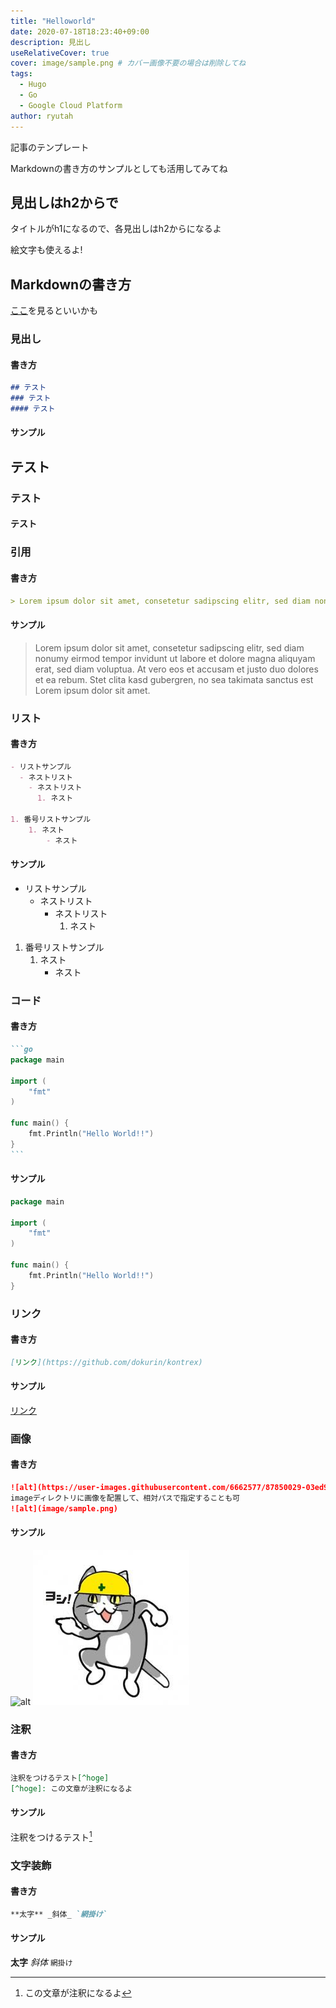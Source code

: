 ```yaml
---
title: "Helloworld"
date: 2020-07-18T18:23:40+09:00
description: 見出し
useRelativeCover: true
cover: image/sample.png # カバー画像不要の場合は削除してね
tags:
  - Hugo
  - Go
  - Google Cloud Platform
author: ryutah
---
```


記事のテンプレート

Markdownの書き方のサンプルとしても活用してみてね

## 見出しはh2からで

タイトルがh1になるので、各見出しはh2からになるよ

絵文字も使えるよ!

## Markdownの書き方

[ここ](https://qiita.com/tbpgr/items/989c6badefff69377da7)を見るといいかも

### 見出し

#### 書き方

```markdown
## テスト
### テスト
#### テスト
```

#### サンプル

## テスト
### テスト
#### テスト

### 引用

#### 書き方

```markdown
> Lorem ipsum dolor sit amet, consetetur sadipscing elitr, sed diam nonumy eirmod tempor invidunt ut labore et dolore magna aliquyam erat, sed diam voluptua. At vero eos et accusam et justo duo dolores et ea rebum. Stet clita kasd gubergren, no sea takimata sanctus est Lorem ipsum dolor sit amet.
```

#### サンプル

> Lorem ipsum dolor sit amet, consetetur sadipscing elitr, sed diam nonumy eirmod tempor invidunt ut labore et dolore magna aliquyam erat, sed diam voluptua. At vero eos et accusam et justo duo dolores et ea rebum. Stet clita kasd gubergren, no sea takimata sanctus est Lorem ipsum dolor sit amet.

### リスト

#### 書き方

```markdown
- リストサンプル
  - ネストリスト
    - ネストリスト
      1. ネスト

1. 番号リストサンプル
    1. ネスト
        - ネスト
```

#### サンプル

- リストサンプル
  - ネストリスト
    - ネストリスト
      1. ネスト

1. 番号リストサンプル
    1. ネスト
        - ネスト

### コード

#### 書き方

````markdown
```go
package main

import (
	"fmt"
)

func main() {
	fmt.Println("Hello World!!")
}
```
````

#### サンプル

```go
package main

import (
	"fmt"
)

func main() {
	fmt.Println("Hello World!!")
}
```

### リンク

#### 書き方

```markdown
[リンク](https://github.com/dokurin/kontrex)
```

#### サンプル

[リンク](https://github.com/dokurin/kontrex)

### 画像

#### 書き方

```markdown
![alt](https://user-images.githubusercontent.com/6662577/87850029-03ed9c80-c928-11ea-8730-389855472ddd.png)
imageディレクトリに画像を配置して、相対パスで指定することも可
![alt](image/sample.png)
```

#### サンプル

![alt](https://user-images.githubusercontent.com/6662577/87850029-03ed9c80-c928-11ea-8730-389855472ddd.png)
![alt](image/sample.png)

### 注釈

#### 書き方

```markdown
注釈をつけるテスト[^hoge]
[^hoge]: この文章が注釈になるよ
```

#### サンプル

注釈をつけるテスト[^hoge]
[^hoge]: この文章が注釈になるよ

### 文字装飾

#### 書き方

```markdown
**太字** _斜体_ `網掛け`
```

#### サンプル

**太字** _斜体_ `網掛け`
